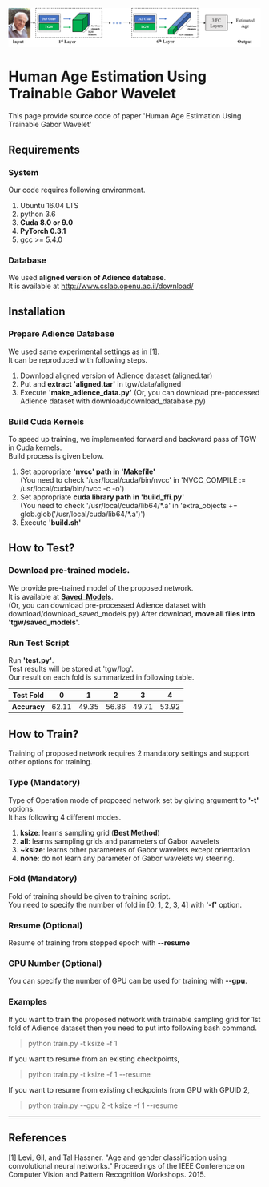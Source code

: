 ![Proposed Age Estimation Network](./images/proposed_network.png)

Human Age Estimation Using Trainable Gabor Wavelet
======================
This page provide source code of paper 
'Human Age Estimation Using Trainable Gabor Wavelet'  

## Requirements

### System
Our code requires following environment.
  1. Ubuntu 16.04 LTS
  2. python 3.6
  3. **Cuda 8.0 or 9.0**
  4. **PyTorch 0.3.1**
  5. gcc >= 5.4.0

### Database
We used **aligned version of Adience database**.  
It is available at http://www.cslab.openu.ac.il/download/ 

## Installation

### Prepare Adience Database
We used same experimental settings as in [1].  
It can be reproduced with following steps.
  1. Download aligned version of Adience dataset (aligned.tar)
  2. Put and **extract 'aligned.tar'** in tgw/data/aligned
  3. Execute **'make_adience_data.py'**
(Or, you can download pre-processed Adience dataset with download/download_database.py)

### Build Cuda Kernels 
To speed up training, we implemented forward and backward pass of TGW in
Cuda kernels.  
Build process is given below.
  1. Set appropriate **'nvcc' path in 'Makefile'**  
    (You need to check '/usr/local/cuda/bin/nvcc' in
      'NVCC_COMPILE := /usr/local/cuda/bin/nvcc -c -o')
  2. Set appropriate **cuda library path in 'build_ffi.py'**  
    (You need to check '/usr/local/cuda/lib64/*.a' in 
      'extra_objects += glob.glob('/usr/local/cuda/lib64/\*.a')')
  3. Execute **'build.sh'**

## How to Test?

### Download pre-trained models.
We provide pre-trained model of the proposed network.  
It is available at **[Saved_Models](https://drive.google.com/file/d/16JlE5IaNU2fE8Otl-OHk8jQHgjEDVFhe/view?usp=sharing)**.  
(Or, you can download pre-processed Adience dataset with download/download_saved_models.py)
After download, **move all files into 'tgw/saved_models'**.

### Run Test Script
Run **'test.py'**.  
Test results will be stored at 'tgw/log'.  
Our result on each fold is summarized in following table.  

|Test Fold   | 0   | 1   | 2   | 3   | 4    |
|---         |---  |---  |---  |---  |---   |
|**Accuracy**|62.11|49.35|56.86|49.71| 53.92|

## How to Train?
Training of proposed network requires 2 mandatory settings and
support other options for training.

### Type (Mandatory)
Type of Operation mode of proposed network 
  set by giving argument to **'-t'** options.  
It has following 4 different modes.
  1. **ksize**: learns sampling grid (**Best Method**)  
  2. **all**: learns sampling grids and parameters of Gabor wavelets  
  3. **~ksize**: learns other parameters of Gabor wavelets except orientation  
  4. **none**: do not learn any parameter of Gabor wavelets w/ steering.

### Fold (Mandatory)
Fold of training should be given to training script.  
You need to specify the number of fold in [0, 1, 2, 3, 4] with **'-f'** option.

### Resume (Optional)
Resume of training from stopped epoch with **--resume**

### GPU Number (Optional)
You can specify the number of GPU can be used for training with **--gpu**. 

### Examples
If you want to train the proposed network with trainable sampling grid
for 1st fold of Adience dataset then you need to put into following bash
command.
> python train.py -t ksize -f 1  

If you want to resume from an existing checkpoints,   
> python train.py -t ksize -f 1 --resume  

If you want to resume from existing checkpoints from GPU with GPUID 2,   
> python train.py --gpu 2 -t ksize -f 1 --resume  

****
## References
[1] Levi, Gil, and Tal Hassner. 
"Age and gender classification using convolutional neural networks." 
Proceedings of 
  the IEEE Conference on Computer Vision and Pattern Recognition Workshops. 
  2015.

